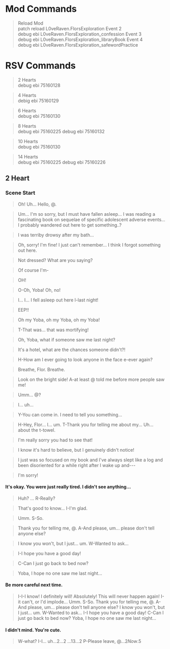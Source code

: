 # Mod Commands
>Reload Mod<br/>
patch reload L0veRaven.FlorsExploration
>Event 2<br/>
debug ebi L0veRaven.FlorsExploration_confession
>Event 3<br/>
debug ebi L0veRaven.FlorsExploration_libraryBook
>Event 4<br/>
debug ebi L0veRaven.FlorsExploration_safewordPractice

# RSV Commands
>2 Hearts<br/>
debug ebi 75160128

>4 Hearts<br/>
debig ebi 75160129

>6 Hearts<br/>
debug ebi 75160130

>8 Hearts<br/>
debug ebi 75160225
debug ebi 75160132

>10 Hearts<br/>
debug ebi 75160130

>14 Hearts<br/>
debug ebi 75160225
debug ebi 75160226



## 2 Heart
### Scene Start
>Oh! Uh... Hello, @.</br>

>Um... I'm so sorry, but I must have fallen asleep... I was reading a fascinating book on sequelae of specific adolescent adverse events... I probably wandered out here to get something..?

>I was terriby drowsy after my bath...</br>

>Oh, sorry! I'm fine! I just can't remember... I think I forgot something out here.</br>

>Not dressed? What are you saying?</br>

>Of course I'm-</br>

>OH!</br>

>O-Oh, Yoba! Oh, no!</br>

>I... I... I fell asleep out here l-last night!</br>

>EEP!!</br>

>Oh my Yoba, oh my Yoba, oh my Yoba!</br>

>T-That was... that was mortifying!</br>

>Oh, Yoba, what if someone saw me last night?</br>

>It's a hotel, what are the chances someone didn't?!</br>

>H-How am I ever going to look anyone in the face e-ever again?</br>

>Breathe, Flor. Breathe.</br>

>Look on the bright side! A-at least @ told me before more people saw me!</br>

>Umm... @?</br>

>I... uh...</br>

>Y-You can come in. I need to tell you something...</br>

>H-Hey, Flor... I... um. T-Thank you for telling me about my... Uh... about the t-towel.</br>

>I'm really sorry you had to see that!</br>

>I know it's hard to believe, but I genuinely didn't notice!</br>

>I just was so focused on my book and I've always slept like a log and been disoriented for a while right after I wake up and---</br>

>I'm sorry!</br>

#### It's okay. You were just really tired. I didn't see anything...</br>
>    Huh? ... R-Really?</br>

>    That's good to know... I-I'm glad.</br>

>    Umm. S-So.

>    Thank you for telling me, @. A-And please, um... please don't tell anyone else?

>    I know you won't, but I just... um. W-Wanted to ask...

>    I-I hope you have a good day!

>    C-Can I just go back to bed now?

>    Yoba, I hope no one saw me last night...

#### Be more careful next time.
>    I-I-I know! I definitely will! Absolutely!
>    This will never happen again!
>    I-it can't, or I'd implode...
>    Umm. S-So.
>    Thank you for telling me, @. A-And please, um... please don't tell anyone else?
>    I know you won't, but I just... um. W-Wanted to ask...
>    I-I hope you have a good day!
>    C-Can I just go back to bed now?
>    Yoba, I hope no one saw me last night...

#### I didn't mind. You're cute.
>    W-what? I-I... uh...$2
>    ...$2
>    ...$13
>    ...$2
>    P-Please leave, @...$2
>    Now.$5
```